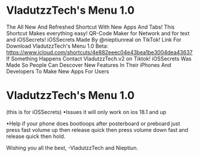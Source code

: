 # VladutzzTech's Menu 1.0
The All New And Refreshed Shortcut With New Apps And Tabs!
This Shortcut Makes everything easy!
QR-Code Maker for Network and for text and iOSSecrets!
iOSSecrets Made By @nieptiunreal
on TikTok!
Link For Download VladutzzTech's Menu 1.0 Beta:
https://www.icloud.com/shortcuts/4e882eeec04e43bea1be3004dea43637
If Something Happens Contact VladutzzTech.v2 on
Tiktok!
iOSSecrets Was Made So People Can Descover
New Features In Their iPhones And Developers To Make New Apps For Users




# VladutzzTech's Menu 1.0
(this is for iOSSecrets)
•Issues
it will only work on ios 18.1 and up


•Help
if your phone does bootloops after posterboard or preboard just press fast volume up then release quick then press volume down fast and release quick then hold.

Wishing you all the best,
-VladutzzTech and Nieptiun.
